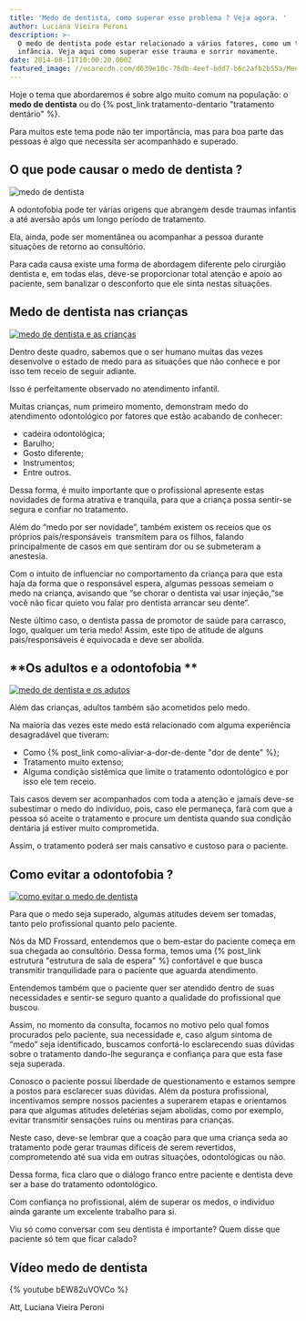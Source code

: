 ```yaml
---
title: 'Medo de dentista, como superar esse problema ? Veja agora. '
author: Luciana Vieira Peroni
description: >-
  O medo de dentista pode estar relacionado a vários fatores, como um trauma na
  infância. Veja aqui como superar esse trauma e sorrir novamente.
date: 2014-08-11T10:00:20.000Z
featured_image: //ucarecdn.com/d639e10c-76db-4eef-bdd7-b6c2afb2b55a/Medo-de-dentista.png
---
```


Hoje o tema que abordaremos é sobre algo muito comum na população: o **medo de dentista** ou do {% post_link tratamento-dentario "tratamento dentário" %}.

Para muitos este tema pode não ter importância, mas para boa parte das pessoas é algo que necessita ser acompanhado e superado.

**O que pode causar o medo de dentista ?**
------------------------------------------

![medo de dentista](/images/uploads/2014/07/medo-de-dentista-300x246.jpg) 

A odontofobia pode ter várias origens que abrangem desde traumas infantis a até aversão após um longo período de tratamento. 

Ela, ainda, pode ser momentânea ou acompanhar a pessoa durante situações de retorno ao consultório. 

Para cada causa existe uma forma de abordagem diferente pelo cirurgião dentista e, em todas elas, deve-se proporcionar total atenção e apoio ao paciente, sem banalizar o desconforto que ele sinta nestas situações.

**Medo de dentista nas crianças**
---------------------------------

[![medo de dentista e as crianças](//ucarecdn.com/834522cd-fce5-4f34-92bd-1fcefddc56ad/medo-de-dentista-e-as-crianças.jpg)](//ucarecdn.com/834522cd-fce5-4f34-92bd-1fcefddc56ad/medo-de-dentista-e-as-crianças.jpg) 

Dentro deste quadro, sabemos que o ser humano muitas das vezes desenvolve o estado de medo para as situações que não conhece e por isso tem receio de seguir adiante. 

Isso é perfeitamente observado no atendimento infantil. 

Muitas crianças, num primeiro momento, demonstram medo do atendimento odontológico por fatores que estão acabando de conhecer: 
* cadeira odontológica; 
* Barulho; 
* Gosto diferente; 
* Instrumentos; 
* Entre outros. 

Dessa forma, é muito importante que o profissional apresente estas novidades de forma atrativa e tranquila, para que a criança possa sentir-se segura e confiar no tratamento. 

Além do “medo por ser novidade”, também existem os receios que os próprios pais/responsáveis  transmitem para os filhos, falando principalmente de casos em que sentiram dor ou se submeteram a anestesia. 

Com o intuito de influenciar no comportamento da criança para que esta haja da forma que o responsável espera, algumas pessoas semeiam o medo na criança, avisando que “se chorar o dentista vai usar injeção,“se você não ficar quieto vou falar pro dentista arrancar seu dente”. 

Neste último caso, o dentista passa de promotor de saúde para carrasco, logo, qualquer um teria medo! Assim, este tipo de atitude de alguns pais/responsáveis é equivocada e deve ser abolida.

**Os adultos e a odontofobia **
-------------------------------

[![medo de dentista e os adutos](//ucarecdn.com/110ed6be-4d06-4d2c-a7df-90d7e7b1d5f9/medo-de-dentista-e-os-adutos.jpg)](//ucarecdn.com/110ed6be-4d06-4d2c-a7df-90d7e7b1d5f9/medo-de-dentista-e-os-adutos.jpg) 

Além das crianças, adultos também são acometidos pelo medo. 

Na maioria das vezes este medo está relacionado com alguma experiência desagradável que tiveram:
* Como {% post_link como-aliviar-a-dor-de-dente "dor de dente" %}; 
* Tratamento muito extenso; 
* Alguma condição sistêmica que limite o tratamento odontológico e por isso ele tem receio.

Tais casos devem ser acompanhados com toda a atenção e jamais deve-se subestimar o medo do indivíduo, pois, caso ele permaneça, fará com que a pessoa só aceite o tratamento e procure um dentista quando sua condição dentária já estiver muito comprometida. 

Assim, o tratamento poderá ser mais cansativo e custoso para o paciente.

**Como evitar a odontofobia ?**
-------------------------------

[![como evitar o medo de dentista](//ucarecdn.com/96cf38f9-d3e3-4bc3-a2b2-9e8e6134d0e3/como-evitar-o-medo-de-dentista.jpg)](//ucarecdn.com/96cf38f9-d3e3-4bc3-a2b2-9e8e6134d0e3/como-evitar-o-medo-de-dentista.jpg) 

Para que o medo seja superado, algumas atitudes devem ser tomadas, tanto pelo profissional quanto pelo paciente. 

Nós da MD Frossard, entendemos que o bem-estar do paciente começa em sua chegada ao consultório. Dessa forma, temos uma {% post_link estrutura "estrutura de sala de espera" %} confortável e que busca transmitir tranquilidade para o paciente que aguarda atendimento. 

Entendemos também que o paciente quer ser atendido dentro de suas necessidades e sentir-se seguro quanto a qualidade do profissional que buscou. 

Assim, no momento da consulta, focamos no motivo pelo qual fomos procurados pelo paciente, sua necessidade e, caso algum sintoma de “medo” seja identificado, buscamos confortá-lo esclarecendo suas dúvidas sobre o tratamento dando-lhe segurança e confiança para que esta fase seja superada. 

Conosco o paciente possui liberdade de questionamento e estamos sempre a postos para esclarecer suas dúvidas. Além da postura profissional, incentivamos sempre nossos pacientes a superarem etapas e orientamos para que algumas atitudes deletérias sejam abolidas, como por exemplo, evitar transmitir sensações ruins ou mentiras para crianças.

Neste caso, deve-se lembrar que a coação para que uma criança seda ao tratamento pode gerar traumas difíceis de serem revertidos, comprometendo até sua vida em outras situações, odontológicas ou não. 

Dessa forma, fica claro que o diálogo franco entre paciente e dentista deve ser a base do tratamento odontológico. 

Com confiança no profissional, além de superar os medos, o indivíduo ainda garante um excelente trabalho para si. 

Viu só como conversar com seu dentista é importante? Quem disse que paciente só tem que ficar calado?  

Vídeo medo de dentista
----------------------

{% youtube bEW82uVOVCo %}



Att,
Luciana Vieira Peroni
